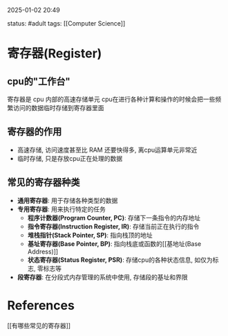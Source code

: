 2025-01-02    20:49

status: #adult 
tags: [[Computer Science]]


# 寄存器(Register)

## cpu的"工作台"

寄存器是 cpu 内部的高速存储单元
cpu在进行各种计算和操作的时候会把一些频繁访问的数据临时存储到寄存器里面

## 寄存器的作用

- 高速存储, 访问速度甚至比 RAM 还要快得多, 离cpu运算单元非常近
- 临时存储, 只是存放cpu正在处理的数据

## 常见的寄存器种类

- **通用寄存器**: 用于存储各种类型的数据
- **专用寄存器**: 用来执行特定的任务
	- **程序计数器(Program Counter, PC)**: 存储下一条指令的内存地址
	- **指令寄存器(Instruction Register, IR)**: 存储当前正在执行的指令
	- **堆栈指针(Stack Pointer, SP)**: 指向栈顶的地址
	- **基址寄存器(Base Pointer, BP)**: 指向栈底或函数的[[基地址(Base Address)]]
	- **状态寄存器(Status Register, PSR)**: 存储cpu的各种状态信息, 如仅为标志, 零标志等
- **段寄存器**: 在分段式内存管理的系统中使用, 存储段的基址和界限


# References

[[有哪些常见的寄存器]]
